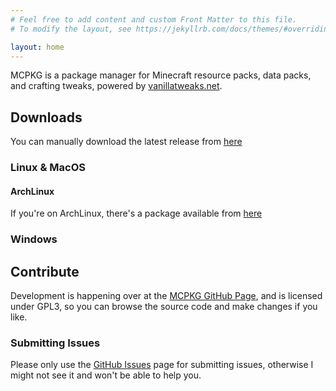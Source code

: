 ```yaml
---
# Feel free to add content and custom Front Matter to this file.
# To modify the layout, see https://jekyllrb.com/docs/themes/#overriding-theme-defaults

layout: home
---
```


MCPKG is a package manager for Minecraft resource packs, data packs, and crafting tweaks, powered by
[vanillatweaks.net](https://vanillatweaks.net).

## Downloads

You can manually download the latest release from
[here](https://github.com/CRISPYricePC/mcpkg/releases/latest)

### Linux & MacOS

#### ArchLinux

If you're on ArchLinux, there's a package available from
[here](https://aur.archlinux.org/packages/mcpkg/)

### Windows


## Contribute

Development is happening over at the [MCPKG GitHub Page](https://github.com/CRISPYricePC/mcpkg),
and is licensed under GPL3, so you can browse the source code and make changes if you like.

### Submitting Issues

Please only use the [GitHub Issues](https://github.com/CRISPYricePC/mcpkg/issues) page for
submitting issues, otherwise I might not see it and won't be able to help you.
